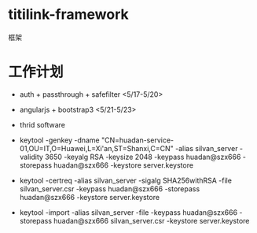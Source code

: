 # titilink-framework
框架

# 工作计划
- auth + passthrough + safefilter <5/17-5/20>

- angularjs + bootstrap3 <5/21-5/23>

- thrid software

- keytool -genkey -dname "CN=huadan-service-01,OU=IT,O=Huawei,L=Xi'an,ST=Shanxi,C=CN" -alias silvan_server -validity 3650 -keyalg RSA -keysize 2048 -keypass huadan@szx666 -storepass huadan@szx666 -keystore server.keystore

- keytool -certreq -alias silvan_server -sigalg SHA256withRSA -file silvan_server.csr -keypass huadan@szx666 -storepass huadan@szx666 -keystore server.keystore 

- keytool -import -alias silvan_server -file -keypass huadan@szx666 -storepass huadan@szx666 silvan_server.csr -keystore server.keystore 

